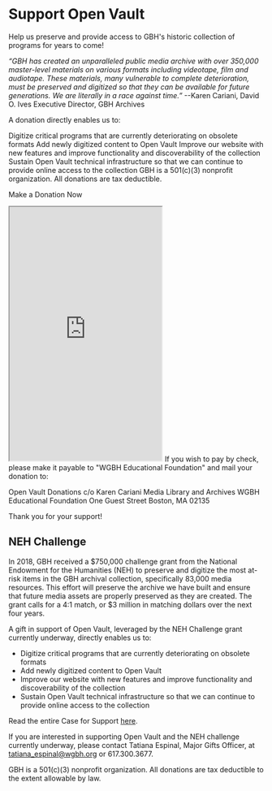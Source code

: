 # Support Open Vault

Help us preserve and provide access to GBH's historic collection of programs for years to come!

>
*“GBH has created an unparalleled public media archive with over 350,000 master-level materials on various formats including videotape, film and audiotape. These materials, many vulnerable to complete deterioration, must be preserved and digitized so that they can be available for future generations. We are literally in a race against time.”* 
--Karen Cariani, David O. Ives Executive Director, GBH Archives

A donation directly enables us to:

Digitize critical programs that are currently deteriorating on obsolete formats
Add newly digitized content to Open Vault
Improve our website with new features and improve functionality and discoverability of the collection
Sustain Open Vault technical infrastructure so that we can continue to provide online access to the collection
GBH is a 501(c)(3) nonprofit organization. All donations are tax deductible.

Make a Donation Now
<iframe src="https://api.payaconnect.com/hostedpaymentpage?id=11ed11d177ecde90ae1ced45&data=U2FsdGVkX18xMWVkMTFkMT98lDM2IcMjGWeQ%2ByxT5G4sMzxYs%2F8wxnpJUrV2pwGPzZ79umhpPhQfkOk9FJzvjA%3D%3D" height="500" width="auto" title="Iframe Example"></iframe>
If you wish to pay by check, please make it payable to "WGBH Educational Foundation" and mail your donation to:

Open Vault Donations c/o Karen Cariani
Media Library and Archives
WGBH Educational Foundation
One Guest Street
Boston, MA 02135

Thank you for your support!

## NEH Challenge
In 2018, GBH received a $750,000 challenge grant from the National Endowment for the Humanities (NEH) to preserve and digitize the most at-risk items in the GBH archival collection, specifically 83,000 media resources. This effort will preserve the archive we have built and ensure that future media assets are properly preserved as they are created. The grant calls for a 4:1 match, or $3 million in matching dollars over the next four years.

A gift in support of Open Vault, leveraged by the NEH Challenge grant currently underway, directly enables us to:

- Digitize critical programs that are currently deteriorating on obsolete formats
- Add newly digitized content to Open Vault
- Improve our website with new features and improve functionality and discoverability of the collection
- Sustain Open Vault technical infrastructure so that we can continue to provide online access to the collection

Read the entire Case for Support <a href="https://s3.amazonaws.com/openvault.wgbh.org/resources/case_for_support.pdf" target="_blank">here</a>.

If you are interested in supporting Open Vault and the NEH challenge currently underway, please contact Tatiana Espinal, Major Gifts Officer, at tatiana_espinal@wgbh.org or 617.300.3677.

GBH is a 501(c)(3) nonprofit organization. All donations are tax deductible to the extent allowable by law.
